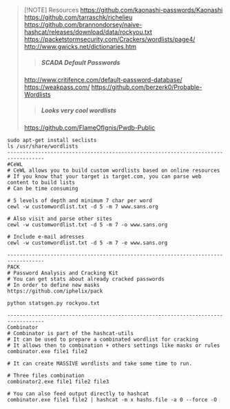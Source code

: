 
> [!NOTE] Resources
> https://github.com/kaonashi-passwords/Kaonashi
> https://github.com/tarraschk/richelieu
>https://github.com/brannondorsey/naive-hashcat/releases/download/data/rockyou.txt
>https://packetstormsecurity.com/Crackers/wordlists/page4/
>http://www.gwicks.net/dictionaries.htm
>>##### SCADA Default Passwords
>http://www.critifence.com/default-password-database/
>https://weakpass.com/
>https://github.com/berzerk0/Probable-Wordlists
>>##### Looks very cool wordlists
>https://github.com/FlameOfIgnis/Pwdb-Public


```shell title:"Wordlists"
sudo apt-get install seclists
ls /usr/share/wordlists
----------------------------------------------------------------------------------
#CeWL 
# CeWL allows you to build custom wordlists based on online resources
# If you know that your target is target.com, you can parse web content to build lists
# Can be time consuming

# 5 levels of depth and minimum 7 char per word
cewl -w customwordlist.txt -d 5 -m 7 www.sans.org

# Also visit and parse other sites
cewl -w customwordlist.txt -d 5 -m 7 -o www.sans.org

# Include e-mail adresses
cewl -w customwordlist.txt -d 5 -m 7 -e www.sans.org

----------------------------------------------------------------------------------
PACK 
# Password Analysis and Cracking Kit 
# You can get stats about already cracked passwords
# In order to define new masks
https://github.com/iphelix/pack

python statsgen.py rockyou.txt

----------------------------------------------------------------------------------
Combinator 
# Combinator is part of the hashcat-utils
# It can be used to prepare a combinated wordlist for cracking
# It allows then to combination + others settings like masks or rules
combinator.exe file1 file2

# It can create MASSIVE wordlists and take some time to run.

# Three files combination
combinator2.exe file1 file2 file3

# You can also feed output directly to hashcat
combinator.exe file1 file2 | hashcat -m x hashs.file -a 0 --force -O

```

